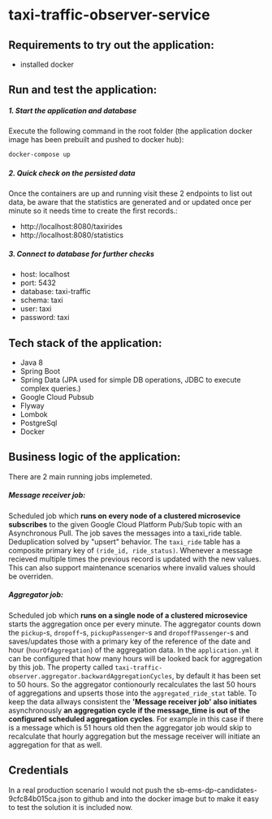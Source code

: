 # taxi-traffic-observer-service

## Requirements to try out the application:
 - installed docker

## Run and test the application:
##### 1. Start the application and database
Execute the following command in the root folder (the application docker image has been prebuilt and pushed to docker hub):
```sh
docker-compose up
```
##### 2. Quick check on the persisted data
Once the containers are up and running visit these 2 endpoints to list out data,
be aware that the statistics are generated and or updated once per minute so it needs time to create the first records.:
 - http://localhost:8080/taxirides
 - http://localhost:8080/statistics
##### 3. Connect to database for further checks
 - host: localhost
 - port: 5432
 - database: taxi-traffic
 - schema: taxi
 - user: taxi
 - password: taxi

## Tech stack of the application:
 - Java 8
 - Spring Boot
 - Spring Data (JPA used for simple DB operations, JDBC to execute complex queries.)
 - Google Cloud Pubsub
 - Flyway
 - Lombok
 - PostgreSql
 - Docker


## Business logic of the application:
There are 2 main running jobs implemeted.
##### Message receiver job:
Scheduled job which **runs on every node of a clustered microsevice subscribes** to the given Google Cloud Platform Pub/Sub topic with an Asynchronous Pull.
The job saves the messages into a taxi_ride table.
Deduplication solved by "upsert" behavior. The ```taxi_ride``` table has a composite primary key of ```(ride_id, ride_status)```. Whenever a message recieved multiple times the previous record is updated with the new values. This can also support maintenance scenarios where invalid values should be overriden.

##### Aggregator job:
Scheduled job which **runs on a single node of a clustered microsevice** starts the aggregation once per every minute.
The aggregator counts down the ```pickup```-s, ```dropoff```-s, ```pickupPassenger```-s and ```dropoffPassenger```-s and saves/updates those with a primary key of the reference of the date and hour (```hourOfAggregation```) of the aggregation data.
In the ```application.yml``` it can be configured that how many hours will be looked back for aggregation by this job. The property called ```taxi-traffic-observer.aggregator.backwardAggregationCycles```, by default it has been set to 50 hours. So the aggregator contionourly recalculates the last 50 hours of aggregations and upserts those into the ```aggregated_ride_stat``` table.
To keep the data allways consistent the **'Message receiver job' also initiates** asynchronously **an aggregation cycle if the message_time is out of the configured scheduled aggregation cycles**. For example in this case if there is a message which is 51 hours old then the aggregator job would skip to recalculate that hourly aggregation but the message receiver will initiate an aggregation for that as well.

## Credentials
In a real production scenario I would not push the sb-ems-dp-candidates-9cfc84b015ca.json to github and into the docker image but to make it easy to test the solution it is included now.


